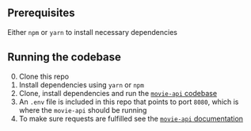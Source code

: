 ## Prerequisites

Either `npm` or `yarn` to install necessary dependencies

## Running the codebase

0. Clone this repo
1. Install dependencies using `yarn` or `npm`
2. Clone, install dependencies and run the [`movie-api` codebase](https://github.com/joehdodd/movie-api)
3. An `.env` file is included in this repo that points to port `8080`, which is where the `movie-api` should be running
4. To make sure requests are fulfilled see the [`movie-api` documentation](https://github.com/joehdodd/movie-api)

